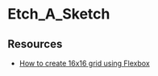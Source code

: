 # Etch_A_Sketch

## Resources
- [How to create 16x16 grid using Flexbox](https://stackoverflow.com/questions/69943484/trying-to-create-16x16-grid-with-flexbox-but-for-some-reason-width-100-wont-w)
